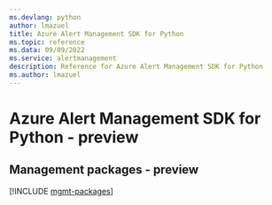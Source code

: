 ```yaml
---
ms.devlang: python
author: lmazuel
title: Azure Alert Management SDK for Python
ms.topic: reference
ms.data: 09/09/2022
ms.service: alertmanagement
description: Reference for Azure Alert Management SDK for Python
ms.author: lmazuel
---
```

# Azure Alert Management SDK for Python - preview

## Management packages - preview
[!INCLUDE [mgmt-packages](alert-management-mgmt-index.md)]